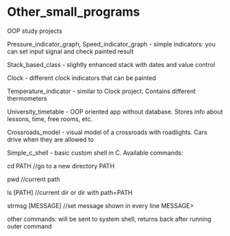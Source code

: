 # Other_small_programs
OOP study projects

Pressure_indicator_graph, Speed_indicator_graph - simple indicators:
you can set input signal and check painted result

Stack_based_class - slightly enhanced stack with dates and value control

Clock - different clock indicators that can be painted

Temperature_indicator - similar to Clock project. Contains different thermometers

University_timetable - OOP oriented app without database. Stores info about lessons, time, free rooms, etc.

Crossroads_model - visual model of a crossroads with roadlights.
Cars drive when they are allowed to

Simple_c_shell - basic custom shell in C.
Available commands:

cd PATH          //go to a new directory PATH

pwd          //current path

ls [PATH]          //current dir or dir with path=PATH

strmsg [MESSAGE]      //set message shown in every line MESSAGE>

other commands: will be sent to system shell, returns back after running outer command

